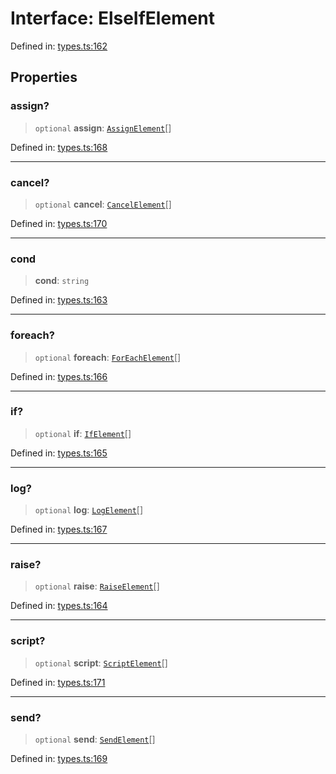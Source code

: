 # Interface: ElseIfElement

Defined in: [types.ts:162](https://github.com/caweinshenker/scxml-js/blob/7dd2f3af253aee1431983d9212ae959f7d7083ba/src/types.ts#L162)

## Properties

### assign?

> `optional` **assign**: [`AssignElement`](AssignElement.md)[]

Defined in: [types.ts:168](https://github.com/caweinshenker/scxml-js/blob/7dd2f3af253aee1431983d9212ae959f7d7083ba/src/types.ts#L168)

***

### cancel?

> `optional` **cancel**: [`CancelElement`](CancelElement.md)[]

Defined in: [types.ts:170](https://github.com/caweinshenker/scxml-js/blob/7dd2f3af253aee1431983d9212ae959f7d7083ba/src/types.ts#L170)

***

### cond

> **cond**: `string`

Defined in: [types.ts:163](https://github.com/caweinshenker/scxml-js/blob/7dd2f3af253aee1431983d9212ae959f7d7083ba/src/types.ts#L163)

***

### foreach?

> `optional` **foreach**: [`ForEachElement`](ForEachElement.md)[]

Defined in: [types.ts:166](https://github.com/caweinshenker/scxml-js/blob/7dd2f3af253aee1431983d9212ae959f7d7083ba/src/types.ts#L166)

***

### if?

> `optional` **if**: [`IfElement`](IfElement.md)[]

Defined in: [types.ts:165](https://github.com/caweinshenker/scxml-js/blob/7dd2f3af253aee1431983d9212ae959f7d7083ba/src/types.ts#L165)

***

### log?

> `optional` **log**: [`LogElement`](LogElement.md)[]

Defined in: [types.ts:167](https://github.com/caweinshenker/scxml-js/blob/7dd2f3af253aee1431983d9212ae959f7d7083ba/src/types.ts#L167)

***

### raise?

> `optional` **raise**: [`RaiseElement`](RaiseElement.md)[]

Defined in: [types.ts:164](https://github.com/caweinshenker/scxml-js/blob/7dd2f3af253aee1431983d9212ae959f7d7083ba/src/types.ts#L164)

***

### script?

> `optional` **script**: [`ScriptElement`](ScriptElement.md)[]

Defined in: [types.ts:171](https://github.com/caweinshenker/scxml-js/blob/7dd2f3af253aee1431983d9212ae959f7d7083ba/src/types.ts#L171)

***

### send?

> `optional` **send**: [`SendElement`](SendElement.md)[]

Defined in: [types.ts:169](https://github.com/caweinshenker/scxml-js/blob/7dd2f3af253aee1431983d9212ae959f7d7083ba/src/types.ts#L169)
